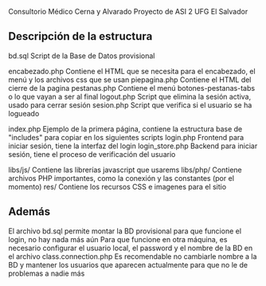 Consultorio Médico Cerna y Alvarado
Proyecto de ASI 2
UFG
El Salvador



Descripción de la estructura
----------------------------

bd.sql				Script de la Base de Datos provisional

encabezado.php		Contiene el HTML que se necesita para el encabezado, el menú y los archivos css que se usan
piepagina.php		Contiene el HTML del cierre de la pagina
pestanas.php		Contiene el menú botones-pestanas-tabs o lo que vayan a ser al final
logout.php			Script que elimina la sesión activa, usado para cerrar sesión
sesion.php			Script que verifica si el usuario se ha logueado

index.php			Ejemplo de la primera página, contiene la estructura base de "includes" para copiar en los siguientes scripts
login.php			Frontend para iniciar sesión, tiene la interfaz del login
login_store.php		Backend para iniciar sesión, tiene el proceso de verificación del usuario


libs/js/			Contiene las librerías javascript que usarems
libs/php/			Contiene archivos PHP importantes, como la conexión y las constantes (por el momento)
res/				Contiene los recursos CSS e imagenes para el sitio


Además
------
El archivo bd.sql permite montar la BD provisional para que funcione el login, no hay nada más aún
Para que funcione en otra máquina, es necesario configurar el usuario local, el password y el nombre de la BD en el archivo class.connection.php
Es recomendable no cambiarle nombre a la BD y mantener los usuarios que aparecen actualmente para que no le de problemas a nadie más
